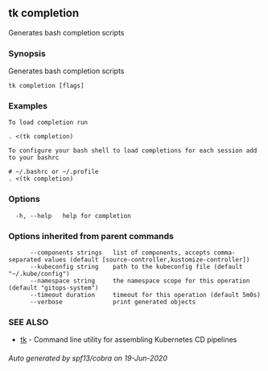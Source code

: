 ## tk completion

Generates bash completion scripts

### Synopsis

Generates bash completion scripts

```
tk completion [flags]
```

### Examples

```
To load completion run

. <(tk completion)

To configure your bash shell to load completions for each session add to your bashrc

# ~/.bashrc or ~/.profile
. <(tk completion)

```

### Options

```
  -h, --help   help for completion
```

### Options inherited from parent commands

```
      --components strings   list of components, accepts comma-separated values (default [source-controller,kustomize-controller])
      --kubeconfig string    path to the kubeconfig file (default "~/.kube/config")
      --namespace string     the namespace scope for this operation (default "gitops-system")
      --timeout duration     timeout for this operation (default 5m0s)
      --verbose              print generated objects
```

### SEE ALSO

* [tk](tk.md)	 - Command line utility for assembling Kubernetes CD pipelines

###### Auto generated by spf13/cobra on 19-Jun-2020
